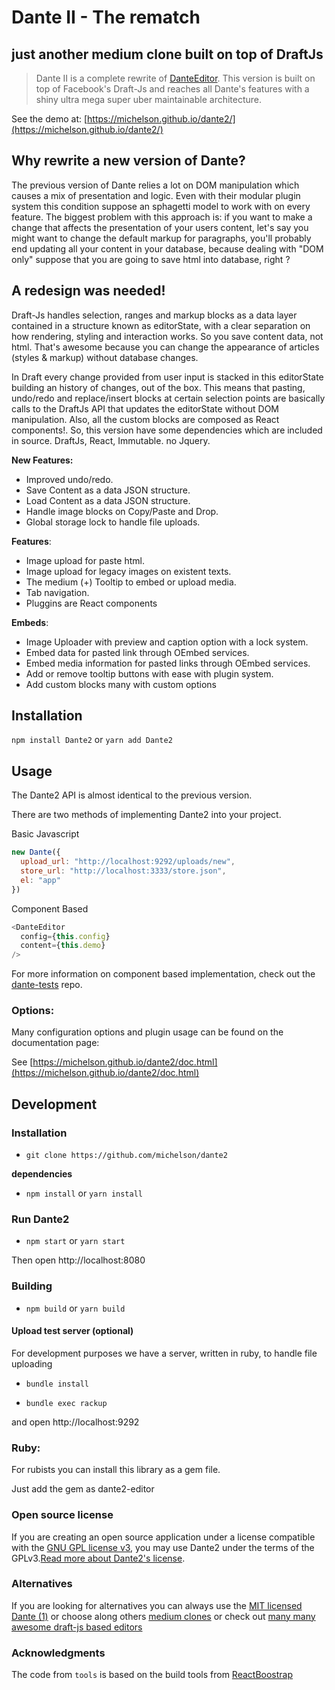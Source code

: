 # Dante II - The rematch

## just another medium clone built on top of DraftJs

> Dante II is a complete rewrite of [DanteEditor](https://michelson.github.io/Dante). This version is built on top of Facebook's Draft-Js and reaches all Dante's features with a shiny ultra mega super uber maintainable architecture.

See the demo at: [https://michelson.github.io/dante2/](https://michelson.github.io/dante2/)

## Why rewrite a new version of Dante?

The previous version of Dante relies a lot on DOM manipulation which causes a mix of presentation and logic. Even with their modular plugin system this condition suppose an sphagetti model to work with on every feature. The biggest problem with this approach is: if you want to make a change that affects the presentation of your users content, let's say you might want to change the default markup for paragraphs, you'll probably end updating all your content in your database, because dealing with "DOM only" suppose that you are going to save html into database, right ?


## A redesign was needed!

Draft-Js handles selection, ranges and markup blocks as a data layer contained in a structure known as editorState, with a clear separation on how rendering, styling and interaction works. So you save content data, not html. That's awesome because you can change the appearance of articles (styles & markup) without database changes.

In Draft every change provided from user input is stacked in this editorState building an history of changes, out of the box. This means that pasting, undo/redo and replace/insert blocks at certain selection points are basically calls to the DraftJs API that updates the editorState without DOM manipulation. Also, all the custom blocks are composed as React components!. So, this version have some dependencies which are included in source. DraftJs, React, Immutable. no Jquery.

**New Features:**
+ Improved undo/redo.
+ Save Content as a data JSON structure.
+ Load Content as a data JSON structure.
+ Handle image blocks on Copy/Paste and Drop.
+ Global storage lock to handle file uploads.

**Features**:

+ Image upload for paste html.
+ Image upload for legacy images on existent texts.
+ The medium (+) Tooltip to embed or upload media.
+ Tab navigation.
+ Pluggins are React components

**Embeds**:

+ Image Uploader with preview and caption option with a lock system.
+ Embed data for pasted link through OEmbed services.
+ Embed media information for pasted links through OEmbed services.
+ Add or remove tooltip buttons with ease with plugin system.
+ Add custom blocks many with custom options

## Installation

`npm install Dante2` or `yarn add Dante2`

## Usage

The Dante2 API is almost identical to the previous version.

There are two methods of implementing Dante2 into your project.

Basic Javascript
```javascript
new Dante({   
  upload_url: "http://localhost:9292/uploads/new",    
  store_url: "http://localhost:3333/store.json",    
  el: "app"  
})

```
Component Based
```javascript
<DanteEditor
  config={this.config}
  content={this.demo}
/>
```
For more information on component based implementation, check out the [dante-tests](https://github.com/michelson/dante2-tests) repo.

### Options:

Many configuration options and plugin usage can be found on the documentation page:

See [https://michelson.github.io/dante2/doc.html](https://michelson.github.io/dante2/doc.html)


## Development

### Installation
+ `git clone https://github.com/michelson/dante2`

**dependencies**
 
+ `npm install` or `yarn install`
 
### Run Dante2

+ `npm start` or `yarn start`

Then open http://localhost:8080 

### Building

+ `npm build` or `yarn build`

#### Upload test server (optional)

For development purposes we have a server, written in ruby, to handle file uploading
 
+ `bundle install`

+ `bundle exec rackup`

and open http://localhost:9292


### Ruby:
For rubists you can install this library as a gem file.

Just add the gem as dante2-editor


### Open source license

If you are creating an open source application under a license compatible with the [GNU GPL license v3](https://www.gnu.org/licenses/gpl-3.0.html), you may use Dante2 under the terms of the GPLv3.[Read more about Dante2's license](https://michelson.github.io/dante2/license).


### Alternatives

If you are looking for alternatives you can always use the [MIT licensed Dante (1)](https://michelson.github.io/Dante) or choose along others [medium clones](http://howtox.com/medium-editor-clones-in-js) or check out [many many awesome draft-js based editors](https://github.com/nikgraf/awesome-draft-js)

### Acknowledgments

The code from `tools` is based on the build tools from [ReactBoostrap](https://github.com/react-bootstrap/react-bootstrap)
